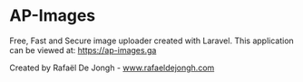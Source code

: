# AP-Images
Free, Fast and Secure image uploader created with Laravel.
This application can be viewed at: https://ap-images.ga

Created by Rafaël De Jongh - www.rafaeldejongh.com 
